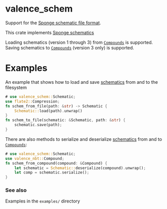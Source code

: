 # valence_schem

Support for the [Sponge schematic file format](https://github.com/SpongePowered/Schematic-Specification).

This crate implements [Sponge schematics]

Loading schematics (version 1 through 3) from [`Compounds`](Compound) is
supported. Saving schematics to [`Compounds`](Compound) (version 3 only) is
supported.

# Examples

An example that shows how to load and save [schematics] from and to the
filesystem

```rust
# use valence_schem::Schematic;
use flate2::Compression;
fn schem_from_file(path: &str) -> Schematic {
    Schematic::load(path).unwrap()
}
fn schem_to_file(schematic: &Schematic, path: &str) {
    schematic.save(path);
}
```

There are also methods to serialize and deserialize [schematics] from and to
[`Compounds`](Compound):
```rust
# use valence_schem::Schematic;
use valence_nbt::Compound;
fn schem_from_compound(compound: &Compound) {
    let schematic = Schematic::deserialize(compound).unwrap();
    let comp = schematic.serialize();
}
```

### See also

Examples in the `examples/` directory

[Sponge schematics]: <https://github.com/SpongePowered/Schematic-Specification>
[schematics]: Schematic
